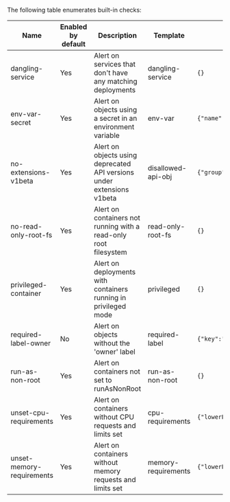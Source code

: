 The following table enumerates built-in checks:

| Name | Enabled by default | Description | Template | Parameters |
| ---- | ------------------ | ----------- | -------- | ---------- |
 | dangling-service | Yes | Alert on services that don't have any matching deployments | dangling-service | `{}` |
 | env-var-secret | Yes | Alert on objects using a secret in an environment variable | env-var | `{"name":".*secret.*"}` |
 | no-extensions-v1beta | Yes | Alert on objects using deprecated API versions under extensions v1beta | disallowed-api-obj | `{"group":"extensions","version":"v1beta.+"}` |
 | no-read-only-root-fs | Yes | Alert on containers not running with a read-only root filesystem | read-only-root-fs | `{}` |
 | privileged-container | Yes | Alert on deployments with containers running in privileged mode | privileged | `{}` |
 | required-label-owner | No | Alert on objects without the 'owner' label | required-label | `{"key":"owner"}` |
 | run-as-non-root | Yes | Alert on containers not set to runAsNonRoot | run-as-non-root | `{}` |
 | unset-cpu-requirements | Yes | Alert on containers without CPU requests and limits set | cpu-requirements | `{"lowerBoundMillis":0,"requirementsType":"any","upperBoundMillis":0}` |
 | unset-memory-requirements | Yes | Alert on containers without memory requests and limits set | memory-requirements | `{"lowerBoundMB":0,"requirementsType":"any","upperBoundMB":0}` |
